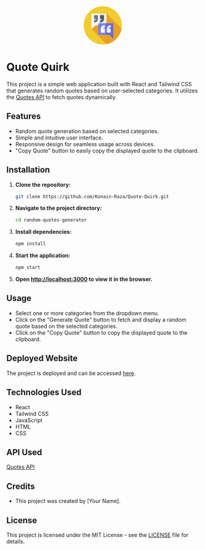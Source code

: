<div align="center">
  <img src="icon.png" alt="Icon" width="100">
</div>

# Quote Quirk

This project is a simple web application built with React and Tailwind CSS that generates random quotes based on user-selected categories. It utilizes the [Quotes API](https://api-ninjas.com/api/quotes) to fetch quotes dynamically.

## Features

- Random quote generation based on selected categories.
- Simple and intuitive user interface.
- Responsive design for seamless usage across devices.
- "Copy Quote" button to easily copy the displayed quote to the clipboard.



## Installation

1. **Clone the repository:**
    ```bash
    git clone https://github.com/Konain-Raza/Quote-Quirk.git
    ```

2. **Navigate to the project directory:**
    ```bash
    cd random-quotes-generator
    ```

3. **Install dependencies:**
    ```bash
    npm install
    ```

4. **Start the application:**
    ```bash
    npm start
    ```

5. **Open [http://localhost:3000](http://localhost:3000) to view it in the browser.**

## Usage

- Select one or more categories from the dropdown menu.
- Click on the "Generate Quote" button to fetch and display a random quote based on the selected categories.
- Click on the "Copy Quote" button to copy the displayed quote to the clipboard.

## Deployed Website

The project is deployed and can be accessed [here](https://randomquotes-generator.vercel.app/).

## Technologies Used

- React
- Tailwind CSS
- JavaScript
- HTML
- CSS

## API Used

[Quotes API](https://api-ninjas.com/api/quotes)

## Credits

- This project was created by [Your Name].

## License

This project is licensed under the MIT License - see the [LICENSE](LICENSE) file for details.
